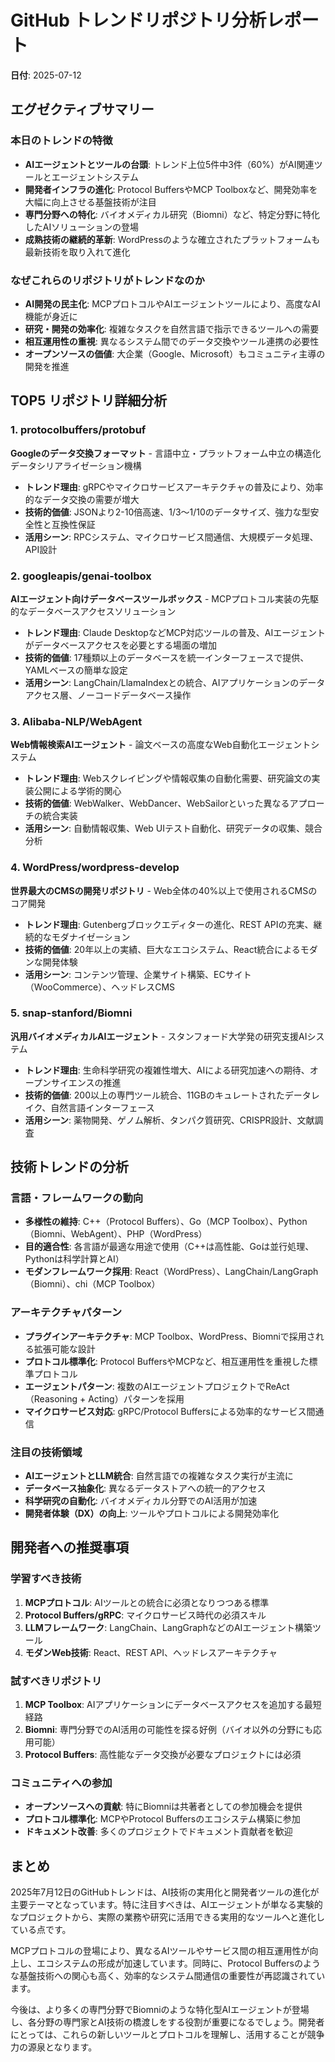 # GitHub トレンドリポジトリ分析レポート

**日付**: 2025-07-12

## エグゼクティブサマリー

### 本日のトレンドの特徴
- **AIエージェントとツールの台頭**: トレンド上位5件中3件（60%）がAI関連ツールとエージェントシステム
- **開発者インフラの進化**: Protocol BuffersやMCP Toolboxなど、開発効率を大幅に向上させる基盤技術が注目
- **専門分野への特化**: バイオメディカル研究（Biomni）など、特定分野に特化したAIソリューションの登場
- **成熟技術の継続的革新**: WordPressのような確立されたプラットフォームも最新技術を取り入れて進化

### なぜこれらのリポジトリがトレンドなのか
- **AI開発の民主化**: MCPプロトコルやAIエージェントツールにより、高度なAI機能が身近に
- **研究・開発の効率化**: 複雑なタスクを自然言語で指示できるツールへの需要
- **相互運用性の重視**: 異なるシステム間でのデータ交換やツール連携の必要性
- **オープンソースの価値**: 大企業（Google、Microsoft）もコミュニティ主導の開発を推進

## TOP5 リポジトリ詳細分析

### 1. protocolbuffers/protobuf
**Googleのデータ交換フォーマット** - 言語中立・プラットフォーム中立の構造化データシリアライゼーション機構
- **トレンド理由**: gRPCやマイクロサービスアーキテクチャの普及により、効率的なデータ交換の需要が増大
- **技術的価値**: JSONより2-10倍高速、1/3～1/10のデータサイズ、強力な型安全性と互換性保証
- **活用シーン**: RPCシステム、マイクロサービス間通信、大規模データ処理、API設計

### 2. googleapis/genai-toolbox
**AIエージェント向けデータベースツールボックス** - MCPプロトコル実装の先駆的なデータベースアクセスソリューション
- **トレンド理由**: Claude DesktopなどMCP対応ツールの普及、AIエージェントがデータベースアクセスを必要とする場面の増加
- **技術的価値**: 17種類以上のデータベースを統一インターフェースで提供、YAMLベースの簡単な設定
- **活用シーン**: LangChain/LlamaIndexとの統合、AIアプリケーションのデータアクセス層、ノーコードデータベース操作

### 3. Alibaba-NLP/WebAgent
**Web情報検索AIエージェント** - 論文ベースの高度なWeb自動化エージェントシステム
- **トレンド理由**: Webスクレイピングや情報収集の自動化需要、研究論文の実装公開による学術的関心
- **技術的価値**: WebWalker、WebDancer、WebSailorといった異なるアプローチの統合実装
- **活用シーン**: 自動情報収集、Web UIテスト自動化、研究データの収集、競合分析

### 4. WordPress/wordpress-develop
**世界最大のCMSの開発リポジトリ** - Web全体の40%以上で使用されるCMSのコア開発
- **トレンド理由**: Gutenbergブロックエディターの進化、REST APIの充実、継続的なモダナイゼーション
- **技術的価値**: 20年以上の実績、巨大なエコシステム、React統合によるモダンな開発体験
- **活用シーン**: コンテンツ管理、企業サイト構築、ECサイト（WooCommerce）、ヘッドレスCMS

### 5. snap-stanford/Biomni
**汎用バイオメディカルAIエージェント** - スタンフォード大学発の研究支援AIシステム
- **トレンド理由**: 生命科学研究の複雑性増大、AIによる研究加速への期待、オープンサイエンスの推進
- **技術的価値**: 200以上の専門ツール統合、11GBのキュレートされたデータレイク、自然言語インターフェース
- **活用シーン**: 薬物開発、ゲノム解析、タンパク質研究、CRISPR設計、文献調査

## 技術トレンドの分析

### 言語・フレームワークの動向
- **多様性の維持**: C++（Protocol Buffers）、Go（MCP Toolbox）、Python（Biomni、WebAgent）、PHP（WordPress）
- **目的適合性**: 各言語が最適な用途で使用（C++は高性能、Goは並行処理、Pythonは科学計算とAI）
- **モダンフレームワーク採用**: React（WordPress）、LangChain/LangGraph（Biomni）、chi（MCP Toolbox）

### アーキテクチャパターン
- **プラグインアーキテクチャ**: MCP Toolbox、WordPress、Biomniで採用される拡張可能な設計
- **プロトコル標準化**: Protocol BuffersやMCPなど、相互運用性を重視した標準プロトコル
- **エージェントパターン**: 複数のAIエージェントプロジェクトでReAct（Reasoning + Acting）パターンを採用
- **マイクロサービス対応**: gRPC/Protocol Buffersによる効率的なサービス間通信

### 注目の技術領域
- **AIエージェントとLLM統合**: 自然言語での複雑なタスク実行が主流に
- **データベース抽象化**: 異なるデータストアへの統一的アクセス
- **科学研究の自動化**: バイオメディカル分野でのAI活用が加速
- **開発者体験（DX）の向上**: ツールやプロトコルによる開発効率化

## 開発者への推奨事項

### 学習すべき技術
1. **MCPプロトコル**: AIツールとの統合に必須となりつつある標準
2. **Protocol Buffers/gRPC**: マイクロサービス時代の必須スキル
3. **LLMフレームワーク**: LangChain、LangGraphなどのAIエージェント構築ツール
4. **モダンWeb技術**: React、REST API、ヘッドレスアーキテクチャ

### 試すべきリポジトリ
1. **MCP Toolbox**: AIアプリケーションにデータベースアクセスを追加する最短経路
2. **Biomni**: 専門分野でのAI活用の可能性を探る好例（バイオ以外の分野にも応用可能）
3. **Protocol Buffers**: 高性能なデータ交換が必要なプロジェクトには必須

### コミュニティへの参加
- **オープンソースへの貢献**: 特にBiomniは共著者としての参加機会を提供
- **プロトコル標準化**: MCPやProtocol Buffersのエコシステム構築に参加
- **ドキュメント改善**: 多くのプロジェクトでドキュメント貢献者を歓迎

## まとめ
2025年7月12日のGitHubトレンドは、AI技術の実用化と開発者ツールの進化が主要テーマとなっています。特に注目すべきは、AIエージェントが単なる実験的なプロジェクトから、実際の業務や研究に活用できる実用的なツールへと進化している点です。

MCPプロトコルの登場により、異なるAIツールやサービス間の相互運用性が向上し、エコシステムの形成が加速しています。同時に、Protocol Buffersのような基盤技術への関心も高く、効率的なシステム間通信の重要性が再認識されています。

今後は、より多くの専門分野でBiomniのような特化型AIエージェントが登場し、各分野の専門家とAI技術の橋渡しをする役割が重要になるでしょう。開発者にとっては、これらの新しいツールとプロトコルを理解し、活用することが競争力の源泉となります。